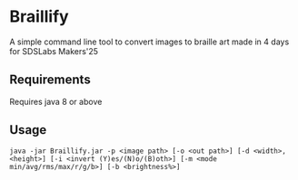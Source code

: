 # Braillify
A simple command line tool to convert images to braille art made in 4 days for SDSLabs Makers'25
## Requirements
Requires java 8 or above
## Usage
```
java -jar Braillify.jar -p <image path> [-o <out path>] [-d <width>,<height>] [-i <invert (Y)es/(N)o/(B)oth>] [-m <mode min/avg/rms/max/r/g/b>] [-b <brightness%>]
```
